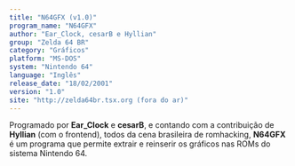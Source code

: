 ```yaml
---
title: "N64GFX (v1.0)"
program_name: "N64GFX"
author: "Ear_Clock, cesarB e Hyllian"
group: "Zelda 64 BR"
category: "Gráficos"
platform: "MS-DOS"
system: "Nintendo 64"
language: "Inglês"
release_date: "18/02/2001"
version: "1.0"
site: "http://zelda64br.tsx.org (fora do ar)"
---
```

Programado por <b>Ear_Clock</b> e <b>cesarB</b>, e contando com a contribuição de <b>Hyllian</b> (com o frontend), todos da cena brasileira de romhacking, <b>N64GFX</b> é um programa que permite extrair e reinserir os gráficos nas ROMs do sistema Nintendo 64.
